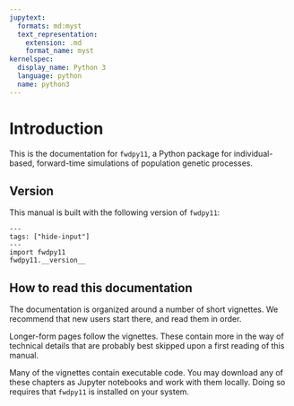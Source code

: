 ```yaml
---
jupytext:
  formats: md:myst
  text_representation:
    extension: .md
    format_name: myst
kernelspec:
  display_name: Python 3
  language: python
  name: python3
---
```


# Introduction

This is the documentation for `fwdpy11`, a Python package for individual-based, forward-time simulations of population genetic processes.

## Version

This manual is built with the following version of `fwdpy11`:

```{code-cell} python
---
tags: ["hide-input"]
---
import fwdpy11
fwdpy11.__version__
```

## How to read this documentation

The documentation is organized around a number of short vignettes.
We recommend that new users start there, and read them in order.

Longer-form pages follow the vignettes.
These contain more in the way of technical details that are probably best skipped upon a first reading of this manual.

Many of the vignettes contain executable code.
You may download any of these chapters as Jupyter notebooks and work with them locally.
Doing so requires that `fwdpy11` is installed on your system.

